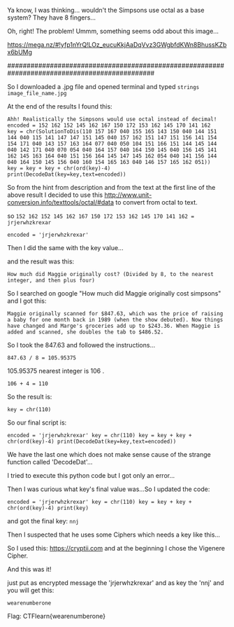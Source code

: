 Ya know, I was thinking... wouldn't the Simpsons use octal as a base system? They have 8 fingers... 

Oh, right! The problem! Ummm, something seems odd about this image... 

https://mega.nz/#!yfp1nYrQ!LOz_eucuKkjAaDqVvz3GWgbfdKWn8BhussKZbx6bUMg

##############################################################################################

So I downloaded a .jpg file and opened terminal and typed <code>strings image_file_name.jpg</code>

At the end of the results I found this:

```
Ahh! Realistically the Simpsons would use octal instead of decimal!
encoded = 152 162 152 145 162 167 150 172 153 162 145 170 141 162
key = chr(SolutionToDis(110 157 167 040 155 165 143 150 040 144 151 144 040 115 141 147 147 151 145 040 157 162 151 147 151 156 141 154 154 171 040 143 157 163 164 077 040 050 104 151 166 151 144 145 144 040 142 171 040 070 054 040 164 157 040 164 150 145 040 156 145 141 162 145 163 164 040 151 156 164 145 147 145 162 054 040 141 156 144 040 164 150 145 156 040 160 154 165 163 040 146 157 165 162 051))
key = key + key + chr(ord(key)-4)
print(DecodeDat(key=key,text=encoded))
```

So from the hint from description and from the text at the first line of the above result I decided to use this http://www.unit-conversion.info/texttools/octal/#data to convert from octal to text.

so <code>152 162 152 145 162 167 150 172 153 162 145 170 141 162 = jrjerwhzkrexar</code>

`encoded = 'jrjerwhzkrexar'`

Then I did the same with the key value...

and the result was this:

`How much did Maggie originally cost? (Divided by 8, to the nearest integer, and then plus four)`

So I searched on google "How much did Maggie originally cost simpsons" and I got this:

`Maggie originally scanned for $847.63, which was the price of raising a baby for one month back in 1989 (when the show debuted). Now things have changed and Marge's groceries add up to $243.36. When Maggie is added and scanned, she doubles the tab to $486.52.`

So I took the 847.63 and followed the instructions...

`847.63 / 8 = 105.95375`

105.95375 nearest integer is 106 .

`106 + 4 = 110`

So the result is:

`key = chr(110)`


So our final script is:

`encoded = 'jrjerwhzkrexar'
key = chr(110)
key = key + key + chr(ord(key)-4)
print(DecodeDat(key=key,text=encoded))
`

We have the last one which does not make sense cause of the strange function called 'DecodeDat'...

I tried to execute this python code but I got only an error...

Then I was curious what key's final value was...So I updated the code:

`encoded = 'jrjerwhzkrexar'
key = chr(110)
key = key + key + chr(ord(key)-4)
print(key)`

and got the final key: `nnj`

Then I suspected that he uses some Ciphers which needs a key like this...

So I used this: https://cryptii.com and at the beginning I chose the Vigenere Cipher.

And this was it!

just put as encrypted message the 'jrjerwhzkrexar' and as key the 'nnj' and you will get this:

`wearenumberone`

Flag: CTFlearn{wearenumberone}
